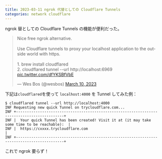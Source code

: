 ```yaml
---
title: 2023-03-11 ngrok 代替としての Cloudflare Tunnels
categories: network cloudflare
---
```


ngrok 替としての Cloudflare Tunnels の機能が便利だった。

<blockquote class="twitter-tweet"><p lang="en" dir="ltr">Nice free ngrok alternative. <br><br>Use Cloudflare tunnels to proxy your localhost application to the outside world with https. <br><br>1. brew install cloudflared<br>2. cloudflared tunnel --url http://localhost:6969 <a href="https://t.co/dfYKSBfVbE">pic.twitter.com/dfYKSBfVbE</a></p>&mdash; Wes Bos (@wesbos) <a href="https://twitter.com/wesbos/status/1634310926219333642?ref_src=twsrc%5Etfw">March 10, 2023</a></blockquote> <script async src="https://platform.twitter.com/widgets.js" charset="utf-8"></script>

下記は`cloudflared`を使って `localhost:4000` を Tunnel してみた例：

```console
$ cloudflared tunnel --url http://localhost:4000
INF Requesting new quick Tunnel on trycloudflare.com...
INF +--------------------------------------------------------------------------------------------+
INF |  Your quick Tunnel has been created! Visit it at (it may take some time to be reachable):  |
INF |  https://cxxxx.trycloudflare.com                                            |
INF +--------------------------------------------------------------------------------------------+
```

これで ngrok 要らず！
